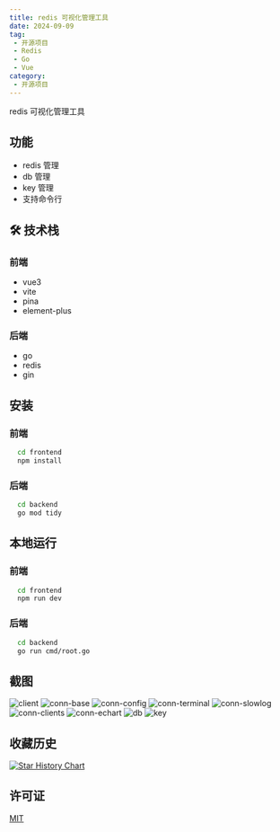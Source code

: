 ```yaml
---
title: redis 可视化管理工具
date: 2024-09-09
tag:
 - 开源项目
 - Redis
 - Go
 - Vue
category:
 - 开源项目
---
```


redis 可视化管理工具

<!-- more -->

## 功能

- redis 管理
- db 管理
- key 管理
- 支持命令行

## 🛠 技术栈

### 前端

- vue3
- vite
- pina
- element-plus

### 后端

- go
- redis
- gin

## 安装

### 前端

```bash
  cd frontend
  npm install
```

### 后端

```bash
  cd backend
  go mod tidy
```
    
## 本地运行

### 前端

```bash
  cd frontend
  npm run dev
```

### 后端

```bash
  cd backend
  go run cmd/root.go
```


## 截图

![client](./images/client.png)
![conn-base](./images/conn-base.png)
![conn-config](./images/conn-config.png)
![conn-terminal](./images/conn-terminal.png)
![conn-slowlog](./images/conn-slowlog.png)
![conn-clients](./images/conn-clients.png)
![conn-echart](./images/conn-echart.png)
![db](./images/db-1.png)
![key](./images/key-1.png)

## 收藏历史

[![Star History Chart](https://api.star-history.com/svg?repos=hexiaopi/rdm-toy&type=Date)](https://star-history.com/#hexiaopi/rdm-toy&Date)


## 许可证

[MIT](https://choosealicense.com/licenses/mit/)